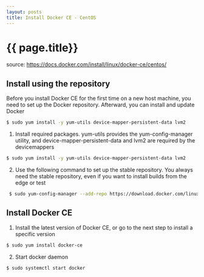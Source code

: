 ```yaml
---
layout: posts
title: Install Docker CE - CentOS
---
```



{{ page.title}}
==========================

source: https://docs.docker.com/install/linux/docker-ce/centos/

Install using the repository
-----------------------------
Before you install Docker CE for the first time on a new host machine, you need to set up the Docker repository. Afterward, you can install and update Docker

  ```bash
  $ sudo yum install -y yum-utils device-mapper-persistent-data lvm2
  ```



1. Install required packages. yum-utils provides the yum-config-manager utility, and device-mapper-persistent-data and lvm2 are required by the devicemappers

  ```bash
  $ sudo yum install -y yum-utils device-mapper-persistent-data lvm2
  ```

  

2. Use the following command to set up the stable repository. You always need the stable repository, even if you want to install builds from the edge or test

  ```bash
   $ sudo yum-config-manager --add-repo https://download.docker.com/linux/centos/docker-ce.repo
  ```

Install Docker CE
------------------
1. Install the latest version of Docker CE, or go to the next step to install a specific version

  ```bash
  $ sudo yum install docker-ce
  ```

  

2. Start docker daemon
   

  ```bash
  $ sudo systemctl start docker
  ```

  
